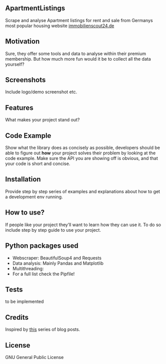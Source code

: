 ## ApartmentListings
Scrape and analyse Apartment listings for rent and sale from Germanys most popular housing website [immobilienscout24.de](https://www.immobilienscout24.de/)


## Motivation
Sure, they offer some tools and data to analyse within their premium membership. But how much more fun would it be to collect all the data yourself?

 
## Screenshots
Include logo/demo screenshot etc.



## Features
What makes your project stand out?

## Code Example
Show what the library does as concisely as possible, developers should be able to figure out **how** your project solves their problem by looking at the code example. Make sure the API you are showing off is obvious, and that your code is short and concise.

## Installation
Provide step by step series of examples and explanations about how to get a development env running.



## How to use?
If people like your project they’ll want to learn how they can use it. To do so include step by step guide to use your project.

## Python packages used
 - Webscraper: BeautifulSoup4 and Requests
 - Data analysis: Mainly Pandas and Matplotlib
 - Multithreading: 
 - For a full list check the Pipfile!

## Tests
to be implemented

## Credits
Inspired by [this](https://statisquo.de/2017/11/16/immobilienscout24-mining-teil-1-worum-geht-es/) series of blog posts.

## License
GNU General Public License
